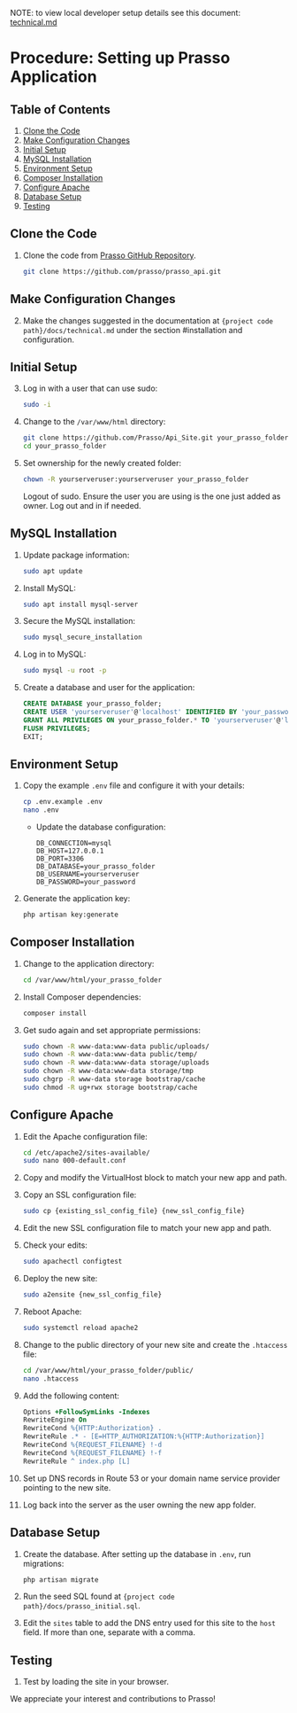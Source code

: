 NOTE: to view local developer setup details see this document: [technical.md](technical.md)

# Procedure: Setting up Prasso Application

## Table of Contents

1. [Clone the Code](#clone-the-code)
2. [Make Configuration Changes](#make-configuration-changes)
3. [Initial Setup](#initial-setup)
4. [MySQL Installation](#mysql-installation)
5. [Environment Setup](#environment-setup)
6. [Composer Installation](#composer-installation)
7. [Configure Apache](#configure-apache)
8. [Database Setup](#database-setup)
9. [Testing](#testing)

## Clone the Code

1. Clone the code from [Prasso GitHub Repository](https://github.com/prasso/prasso_api).
   ```bash
   git clone https://github.com/prasso/prasso_api.git
   ```

## Make Configuration Changes

2. Make the changes suggested in the documentation at `{project code path}/docs/technical.md` under the section #installation and configuration.

## Initial Setup

3. Log in with a user that can use sudo:
   ```bash
   sudo -i
   ```

4. Change to the `/var/www/html` directory:
   ```bash
   git clone https://github.com/Prasso/Api_Site.git your_prasso_folder
   cd your_prasso_folder
   ```

5. Set ownership for the newly created folder:
   ```bash
   chown -R yourserveruser:yourserveruser your_prasso_folder
   ```
   Logout of sudo. Ensure the user you are using is the one just added as owner. Log out and in if needed.

## MySQL Installation

1. Update package information:
   ```bash
   sudo apt update
   ```

2. Install MySQL:
   ```bash
   sudo apt install mysql-server
   ```

3. Secure the MySQL installation:
   ```bash
   sudo mysql_secure_installation
   ```

4. Log in to MySQL:
   ```bash
   sudo mysql -u root -p
   ```

5. Create a database and user for the application:
   ```sql
   CREATE DATABASE your_prasso_folder;
   CREATE USER 'yourserveruser'@'localhost' IDENTIFIED BY 'your_password';
   GRANT ALL PRIVILEGES ON your_prasso_folder.* TO 'yourserveruser'@'localhost';
   FLUSH PRIVILEGES;
   EXIT;
   ```

## Environment Setup

1. Copy the example `.env` file and configure it with your details:
   ```bash
   cp .env.example .env
   nano .env
   ```
   - Update the database configuration:
     ```
     DB_CONNECTION=mysql
     DB_HOST=127.0.0.1
     DB_PORT=3306
     DB_DATABASE=your_prasso_folder
     DB_USERNAME=yourserveruser
     DB_PASSWORD=your_password
     ```

2. Generate the application key:
   ```bash
   php artisan key:generate
   ```

## Composer Installation

1. Change to the application directory:
   ```bash
   cd /var/www/html/your_prasso_folder
   ```

2. Install Composer dependencies:
   ```bash
   composer install
   ```

3. Get sudo again and set appropriate permissions:
   ```bash
   sudo chown -R www-data:www-data public/uploads/
   sudo chown -R www-data:www-data public/temp/
   sudo chown -R www-data:www-data storage/uploads
   sudo chown -R www-data:www-data storage/tmp
   sudo chgrp -R www-data storage bootstrap/cache
   sudo chmod -R ug+rwx storage bootstrap/cache
   ```

## Configure Apache

1. Edit the Apache configuration file:
   ```bash
   cd /etc/apache2/sites-available/
   sudo nano 000-default.conf
   ```

2. Copy and modify the VirtualHost block to match your new app and path.

3. Copy an SSL configuration file:
   ```bash
   sudo cp {existing_ssl_config_file} {new_ssl_config_file}
   ```

4. Edit the new SSL configuration file to match your new app and path.

5. Check your edits:
   ```bash
   sudo apachectl configtest
   ```

6. Deploy the new site:
   ```bash
   sudo a2ensite {new_ssl_config_file}
   ```

7. Reboot Apache:
   ```bash
   sudo systemctl reload apache2
   ```

8. Change to the public directory of your new site and create the `.htaccess` file:
   ```bash
   cd /var/www/html/your_prasso_folder/public/
   nano .htaccess
   ```

9. Add the following content:
   ```apache
   Options +FollowSymLinks -Indexes
   RewriteEngine On
   RewriteCond %{HTTP:Authorization} .
   RewriteRule .* - [E=HTTP_AUTHORIZATION:%{HTTP:Authorization}]
   RewriteCond %{REQUEST_FILENAME} !-d
   RewriteCond %{REQUEST_FILENAME} !-f
   RewriteRule ^ index.php [L]
   ```

10. Set up DNS records in Route 53 or your domain name service provider pointing to the new site.

11. Log back into the server as the user owning the new app folder.

## Database Setup

1. Create the database. After setting up the database in `.env`, run migrations:
   ```bash
   php artisan migrate
   ```

2. Run the seed SQL found at `{project code path}/docs/prasso_initial.sql`.

3. Edit the `sites` table to add the DNS entry used for this site to the `host` field. If more than one, separate with a comma.

## Testing

1. Test by loading the site in your browser.

We appreciate your interest and contributions to Prasso!